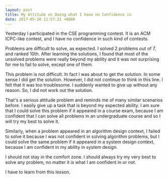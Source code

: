 ```yaml
---
layout: post
title: My Attitude on Doing what I have no Confidence in
date: 2017-05-20 11:57:21 +0800
---
```


Yesterday I participated in the CSE programming contest. It is an ACM ICPC-like contest, and I have no confidence in such kind of contests.

Problems are difficult to solve, as expected. I solved 2 problems out of 7, and ranked 10th. After learning the solutions, I found that most of the unsolved problems were really beyond my ability and it was not surprising for me to fail to solve, except one of them.

This problem is not difficult. In fact I was about to get the solution. In some sense I did get the solution. However, I did not continue to think in this line. I felt that it was too troublesome. I suddenly wanted to give up without any reason. So, I did not work out the solution.

That's a serious attitude problem and reminds me of many similar scenarios before. I easily give up a task that is beyond my expected ability. I am sure that I could solve this problem if it appeared in a course exam, because I am confident that I can solve all problems in an undergraduate course and so I will try my best to solve it.

Similarly, when a problem appeared in an algorithm design context, I failed to solve it because I was not confident in solving algorithm problems, but I could solve the same problem if it appeared in a system design context, because I am confident in my ability in system design.

I should not stay in the comfort zone. I should always try my very best to solve any problem, no matter it is what I am confident in or not.

I have to learn from this lesson.
